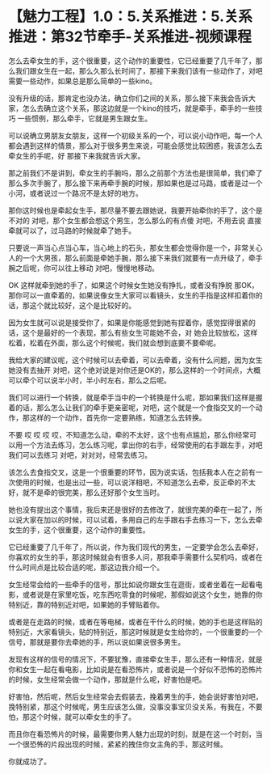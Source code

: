 # 【魅力工程】1.0：5.关系推进：5.关系推进：第32节牵手-关系推进-视频课程

怎么去牵女生的手，这个很重要，这个动作的重要性，它已经重要了几千年了，那么我们跟女生在一起，那么久那么长时间了，那接下来我们该有一些动作了，对吧 需要一些动作，如果总是那么简单的一些kino。

没有升级的话，那肯定也没办法，确立你们之间的关系，那么接下来我会告诉大家，怎么去确立这个关系，那这边就是一个kino的技巧，就是牵手，牵手的一些技巧 一些惯例，那么牵手，它就是男生跟女生。

可以说确立男朋友女朋友，这样一个初级关系的一个，可以说小动作吧，每一个人都会遇到这样的情景，那么对于很多男生来说，可能会感觉比较困惑，我该怎么去牵女生的手呢，好 那接下来我就告诉大家。

那之前我们不是讲到，牵女生的手腕吗，那么之前那个方法也是很简单，我们牵了那么多次手腕了，那么接下来再牵手腕的时候，那如果也是过马路，或者是过一个小河，或者说过一个路况不是太好的地方。

那你这时候也是牵起女生手，那尽量不要去跟她说，我要开始牵你的手了，这个是不对的 对吧，那个女生都会想这个男生，怎么那么的有点傻 对吧，不用去说 直接牵就可以了，过马路的时候就牵了她手。

只要说一声当心点当心车，当心地上的石头，那女生都会觉得你是一个，非常关心人的一个大男孩，那么前面是牵她手腕，那么接下来我们就要有一点升级了，牵手腕之后呢，你可以往上移动 对吧，慢慢地移动。

OK 这样就牵到她的手了，如果这个时候女生她没有挣扎，或者没有挣脱 那OK，那你可以一直牵着的，如果说像女生大家可以看镜头，女生的手指是这样扣着你的话，那这个就比较好，这个是比较好的。

因为女生就可以说是接受你了，如果是你能感觉到她有捏着你，感觉捏得很紧的话，这个是最好的一个表现，那么有些女生可能她不会，对 她会比较放松，这样松着，松着在外面，那么这个时候呢，我们就会想到底要不要牵呢。

我给大家的建议呢，这个时候可以去牵着，可以去牵着，没有什么问题，因为女生她没有去抽开 对吧，这个绝对说是对你还是OK的，那么这样的一个时间点，大概可以牵个可以说半小时，半小时左右，那么之后呢。

我们可以进行一个转换，就是牵手当中的一个转换是什么呢，那如果我们这样是握着的话，那么怎么让我们的牵手更亲密呢，对吧，这个就是一个食指交叉的一个动作，那这样的一个动作，首先你一定要熟练，知道怎么去转换。

不要 哎 哎 哎 哎，不知道怎么动，牵的不太好，这个也有点尴尬，那么你经常可以用一个方法去练习，怎么练习呢，拿出你的右手，经常使用的右手跟左手，对吧 我们可以去练习 对吧，对对对，经常去练习。

该怎么去食指交叉，这是一个很重要的环节，因为说实话，包括我本人在之前有一次使用的时候，也是出过一些，可以说洋相吧，不知道怎么去牵，反正牵的不太好，就不是牵的很完美，那么还好那个女生当时。

她也没有提出这个事情，我后来还是很好的去修改了，就很完美的牵在一起了，所以说大家在加以的时候，可以试着，多用自己的左手跟右手去练习一下，怎么去牵女生的手，这个很重要，这个动作的重要性。

它已经重要了几千年了，所以说，作为我们现代的男生，一定要学会怎么去牵好，你喜欢的女生的手，那这时候就会有很多人问，那我牵手需要什么契机吗，或者在什么时间点是比较合适的呢，那这边我介绍一个。

女生经常会给的一些牵手的信号，那比如说你跟女生在逛街，或者坐着在一起看电影，或者说是在家里吃饭，吃东西吃零食的时候呢，那假如说这个女生，她靠的你特别近，靠的特别近对吧，如果她的手臂贴着你。

或者是在走路的时候，或者在等电梯，或者在干什么的时候，她的手也是这样贴的特别近，大家看镜头，贴的特别近，那这时候就是女生给你的，一个很重要的一个信号，那就是要你去牵她的手，所以说如果说很多男生。

发现有这样的信号的情况下，不要犹豫，直接牵女生手，那么还有一种情况，就是你和女生一起在看电影，比如说是在看恐怖片，或者说是一个好似不恐怖的恐怖片的时候，女生经常会做一个动作，那就是什么呢，好害怕是吧。

好害怕，然后呢，然后女生经常会去假装去，挽着男生的手，她会说好害怕对吧，挽特别紧，那这个时候呢，男生应该怎么做，没事没事宝贝没关系，有我在，不要怕，那这个时候，就可以牵女生的手了。

而且你在看恐怖片的时候，最需要你男人魅力出现的时刻，就是在这一个时刻，当一个很恐怖的片段出现的时候，紧紧的拽住你女主角的手，那这时候。

你就成功了。